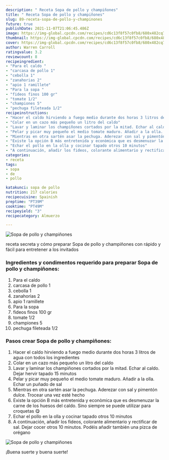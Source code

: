 ```yaml
---
description: " Receta Sopa de pollo y champiñones"
title: " Receta Sopa de pollo y champiñones"
slug: 89-receta-sopa-de-pollo-y-champinones
future: true
publishDate: 2021-11-07T21:06:45.486Z
image: https://img-global.cpcdn.com/recipes/cd6c13f8f57c0fb8/680x482cq70/sopa-de-pollo-y-champinones-foto-principal.jpg
thumbnail: https://img-global.cpcdn.com/recipes/cd6c13f8f57c0fb8/680x482cq70/sopa-de-pollo-y-champinones-foto-principal.jpg
cover: https://img-global.cpcdn.com/recipes/cd6c13f8f57c0fb8/680x482cq70/sopa-de-pollo-y-champinones-foto-principal.jpg
author: Warren Carroll
ratingvalue: 3.2
reviewcount: 8
recipeingredient:
- "Para el caldo "
- "carcasa de pollo 1"
- "cebolla 1"
- "zanahorias 2"
- "apio 1 ramillete"
- "Para la sopa "
- "fideos finos 100 gr"
- "tomate 1/2"
- "championes 5"
- "pechuga fileteada 1/2"
recipeinstructions:
- "Hacer el caldo hirviendo a fuego medio durante dos horas 3 litros de agua con todos los ingredientes"
- "Colar en un cazo más pequeño un litro del caldo"
- "Lavar y laminar los champiñones cortados por la mitad. Echar al caldo. Dejar hervir tapado 15 minutos"
- "Pelar y picar muy pequeño el medio tomate maduro. Añadir a la olla. Echar un puñado de sal"
- "Mientras en otra sartén asar la pechuga. Aderezar con sal y pimentón dulce. Trocear una vez esté hecho"
- "Existe la opción B más entretenida y econòmica que es desmenuzar la carne de los huesos del caldo. Sino siempre se puede utilizar para croquetas 😋"
- "Echar el pollo en la olla y cocinar tapado otros 10 minutos"
- "A continuación, añadir los fideos, colorante alimentario y rectificar de sal. Dejar cocer otros 10 minutos. Podéis añadir también una pizca de orégano"
categories:
- receta
tags:
- sopa
- de
- pollo

katakunci: sopa de pollo 
nutrition: 217 calories
recipecuisine: Spainish
preptime: "PT39M"
cooktime: "PT49M"
recipeyield: "3"
recipecategory: Almuerzo

---
```



![Sopa de pollo y champiñones](https://img-global.cpcdn.com/recipes/cd6c13f8f57c0fb8/680x482cq70/sopa-de-pollo-y-champinones-foto-principal.jpg)

receta secreta y cómo preparar Sopa de pollo y champiñones con rápido y fácil para entretener a los invitados

<!--inarticleads1-->

### Ingredientes y condimentos requerido para preparar Sopa de pollo y champiñones:

1. Para el caldo 
1. carcasa de pollo 1
1. cebolla 1
1. zanahorias 2
1. apio 1 ramillete
1. Para la sopa 
1. fideos finos 100 gr
1. tomate 1/2
1. championes 5
1. pechuga fileteada 1/2



<!--inarticleads2-->

### Pasos crear Sopa de pollo y champiñones:

1. Hacer el caldo hirviendo a fuego medio durante dos horas 3 litros de agua con todos los ingredientes
1. Colar en un cazo más pequeño un litro del caldo
1. Lavar y laminar los champiñones cortados por la mitad. Echar al caldo. Dejar hervir tapado 15 minutos
1. Pelar y picar muy pequeño el medio tomate maduro. Añadir a la olla. Echar un puñado de sal
1. Mientras en otra sartén asar la pechuga. Aderezar con sal y pimentón dulce. Trocear una vez esté hecho
1. Existe la opción B más entretenida y econòmica que es desmenuzar la carne de los huesos del caldo. Sino siempre se puede utilizar para croquetas 😋
1. Echar el pollo en la olla y cocinar tapado otros 10 minutos
1. A continuación, añadir los fideos, colorante alimentario y rectificar de sal. Dejar cocer otros 10 minutos. Podéis añadir también una pizca de orégano
<img src="//assets-global.cpcdn.com/assets/icons/button_play-2c75c40dde080a61004c1f40b05d8f140eaff45d7e9e6481dc71c63d2e7c4909.png" alt="Sopa de pollo y champiñones">


¡Buena suerte y buena suerte!

